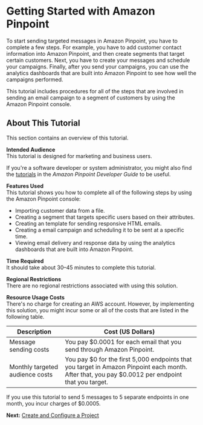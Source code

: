 # Getting Started with Amazon Pinpoint<a name="gettingstarted"></a>

To start sending targeted messages in Amazon Pinpoint, you have to complete a few steps\. For example, you have to add customer contact information into Amazon Pinpoint, and then create segments that target certain customers\. Next, you have to create your messages and schedule your campaigns\. Finally, after you send your campaigns, you can use the analytics dashboards that are built into Amazon Pinpoint to see how well the campaigns performed\.

This tutorial includes procedures for all of the steps that are involved in sending an email campaign to a segment of customers by using the Amazon Pinpoint console\.

## About This Tutorial<a name="gettingstarted-about-this-tutorial"></a>

This section contains an overview of this tutorial\.

**Intended Audience**  
This tutorial is designed for marketing and business users\.

If you're a software developer or system administrator, you might also find the [tutorials](https://docs.aws.amazon.com/pinpoint/latest/developerguide/tutorials.html) in the *Amazon Pinpoint Developer Guide* to be useful\.

**Features Used**  
This tutorial shows you how to complete all of the following steps by using the Amazon Pinpoint console:
+ Importing customer data from a file\.
+ Creating a segment that targets specific users based on their attributes\.
+ Creating an template for sending responsive HTML emails\.
+ Creating a email campaign and scheduling it to be sent at a specific time\.
+ Viewing email delivery and response data by using the analytics dashboards that are built into Amazon Pinpoint\.

**Time Required**  
It should take about 30–45 minutes to complete this tutorial\.

**Regional Restrictions**  
There are no regional restrictions associated with using this solution\.

**Resource Usage Costs**  
There's no charge for creating an AWS account\. However, by implementing this solution, you might incur some or all of the costs that are listed in the following table\.


| Description | Cost \(US Dollars\) | 
| --- | --- | 
| Message sending costs | You pay $0\.0001 for each email that you send through Amazon Pinpoint\. | 
| Monthly targeted audience costs | You pay $0 for the first 5,000 endpoints that you target in Amazon Pinpoint each month\. After that, you pay $0\.0012 per endpoint that you target\. | 

If you use this tutorial to send 5 messages to 5 separate endpoints in one month, you incur charges of $0\.0005\.

**Next:** [Create and Configure a Project](gettingstarted-create-project.md)